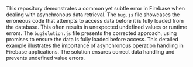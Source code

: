 This repository demonstrates a common yet subtle error in Firebase when dealing with asynchronous data retrieval. The `bug.js` file showcases the erroneous code that attempts to access data before it is fully loaded from the database. This often results in unexpected undefined values or runtime errors. The `bugSolution.js` file presents the corrected approach, using promises to ensure the data is fully loaded before access. This detailed example illustrates the importance of asynchronous operation handling in Firebase applications.  The solution ensures correct data handling and prevents undefined value errors.